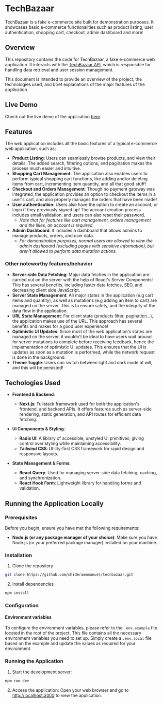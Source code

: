 # TechBazaar

TechBazaar is a fake e-commerce site built for demonstration purposes. It showcases basic e-commerce functionalities such as product listing, user authentication, shopping cart, checkout, admin dashboard and more!

## Overview

This repository contains the code for TechBazaar, a fake e-commerce web application. It interacts with the [TechBazaar API](), which is responsible for handling data retrieval and user session management.

This document is intended to provide an overview of the project, the technologies used, and brief explanations of the major features of the application.

## Live Demo

Check out the live demo of the application [here]().

## Features

The web application includes all the basic features of a typical e-commerce web application, such as;

- **Product Listing**: Users can seamlessly browse products, and view their details. The added search, filtering options, and pagination makes the process much easier and intuitive.
- **Shopping Cart Management**: The application also enables users to perform typical shopping cart functions, like adding and/or deleting items from cart, incrementing item quantity, and all that good stuff!
- **Checkout and Orders Management**: Though no payment gateway was integrated, the application provides an option to checkout the items in a user's cart, and also properly manages the orders that have been made!
- **User authentication**: Users also have the option to create an account, or login if they previously signed up! The account creation process includes email validation, and users can also reset their password.
  - _Note that for features like cart management, orders management and the likes, an account is required._
- **Admin Dashboard**: It includes a dashboard that allows admins to manage products, orders, and user data.
  - _For demonstration purposes, normal users are allowed to view the admin dashboard (excluding pages with sensitive information), but aren't allowed to perform data mutation actions._

### Other noteworthy features/behavior

- **Server-side Data Fetching**: Major data fetches in the application are carried out on the server with the help of React's Server Components! This has several benefits, including faster data fetches, SEO, and decreasing client side JavaScript.
- **Server State Management**: All major states in the application (e.g cart items and quantity), as well as mutations (e.g adding an item to cart) are managed on the server. This is to ensure safety, and the integrity of the data flow in the application.
- **URL State Management**: For client state (products filter, pagination...), the application makes use of the URL. This approach has several benefits and makes for a good user experience!
- **Optimistic UI Updates**: Since most of the web application's states are managed on the server, it wouldn't be ideal to have users wait around for server mutations to complete before receiving feedback, hence the implementation of optimistic UI updates. This ensures that the UI is updates as soon as a mutation is performed, while the network request is done in the background.
- **Theme Toggle**: Users can switch between light and dark mode at will, and this will be persisted!

## Techologies Used

- **Frontend & Backend**:

  - **Next.js**: Fullstack framework used for both the application's frontend, and backend APIs. It offers features such as server-side rendering, static generation, and API routes for efficient data fetching.

- **UI Components & Styling**:

  - **Radix UI**: A library of accessible, unstyled UI primitives, giving control over styling while maintaining accessibility.
  - **Tailwind CSS**: Utility-first CSS framework for rapid design and responsive layouts.

- **State Management & Forms**:

  - **React Query**: Used for managing server-side data fetching, caching, and synchronization.
  - **React Hook Form**: Lightweight library for handling forms and validation.

## Running the Application Locally

### Prerequisites

Before you begin, ensure you have met the following requirements:

- **Node.js (or any package manager of your choice)**: Make sure you have Node.js (or your preferred package manager) installed on your machine.

### Installation

1. Clone the repository

```bash
git clone https://github.com/chideraemmanuel/techbazaar.git
```

2. Install dependencies

```bash
npm install
```

### Configuration

#### Environment variables

To configure the environment variables, please refer to the `.env.example` file located in the root of the project. This file contains all the necessary environment variables you need to set up. Simply create a `.env.local` file based on the example and update the values as required for your environment.

### Running the Application

1. Start the development server:

```bash
npm run dev
```

2. Access the application: Open your web browser and go to [http://localhost:3000](http://localhost:3000) to view the application.
